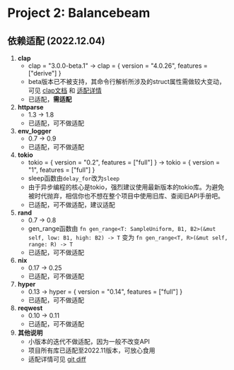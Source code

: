 # Project 2: Balancebeam

## 依赖适配 (2022.12.04)
1. **clap**
    + clap = "3.0.0-beta.1" -> clap = { version = "4.0.26", features = ["derive"] }
    + beta版本已不被支持，其命令行解析所涉及的struct属性需做较大变动，可见 [clap文档](https://docs.rs/clap/latest/clap/) 和 [适配详情](https://github.com/fung-hwang/CS110L-2020spr/commit/2c761a630b6d6a293d2d93bc5d942554711019cf)
    + 已适配，**需适配**
2. **httparse**
    + 1.3 -> 1.8
    + 已适配，可不做适配
3. **env_logger**
    + 0.7 -> 0.9
    + 已适配，可不做适配
4. **tokio**
    + tokio = { version = "0.2", features = ["full"] } -> tokio =  { version = "1", features = ["full"] }
    + sleep函数由`delay_for`改为`sleep`
    + 由于异步编程的核心是tokio，强烈建议使用最新版本的tokio库。为避免被时代抛弃，相信你也不想在整个项目中使用旧库、查阅旧API手册吧。
    + 已适配，可不做适配，建议适配
5. **rand**
    + 0.7 -> 0.8
    + gen_range函数由 `fn gen_range<T: SampleUniform, B1, B2>(&mut self, low: B1, high: B2) -> T` 变为 `fn gen_range<T, R>(&mut self, range: R) -> T`
    + 已适配，可不做适配
6. **nix**
    + 0.17 -> 0.25
    + 已适配，可不做适配
7. **hyper**
    + 0.13 -> hyper = { version = "0.14", features = ["full"] }
    + 已适配，可不做适配
8. **reqwest** 
    + 0.10 -> 0.11
    + 已适配，可不做适配
9. **其他说明**
    + 小版本的迭代不做适配，因为一般不改变API
    + 项目所有库已适配至2022.11版本，可放心食用
    + 适配详情可见 [git diff](https://github.com/fung-hwang/CS110L-2020spr/commit/2c761a630b6d6a293d2d93bc5d942554711019cf)


